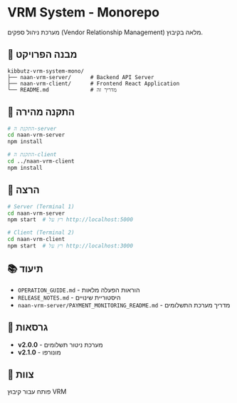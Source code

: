 # VRM System - Monorepo

מערכת ניהול ספקים (Vendor Relationship Management) מלאה בקיבוץ.

## 📁 מבנה הפרויקט

```
kibbutz-vrm-system-mono/
├── naan-vrm-server/      # Backend API Server
├── naan-vrm-client/      # Frontend React Application
└── README.md             # מדריך זה
```

## 🚀 התקנה מהירה

```bash
# התקנת ה-server
cd naan-vrm-server
npm install

# התקנת ה-client
cd ../naan-vrm-client
npm install
```

## 🏃 הרצה

```bash
# Server (Terminal 1)
cd naan-vrm-server
npm start  # רץ על http://localhost:5000

# Client (Terminal 2)
cd naan-vrm-client
npm start  # רץ על http://localhost:3000
```

## 📚 תיעוד

- `OPERATION_GUIDE.md` - הוראות הפעלה מלאות
- `RELEASE_NOTES.md` - היסטוריית שינויים
- `naan-vrm-server/PAYMENT_MONITORING_README.md` - מדריך מערכת התשלומים

## 🎯 גרסאות

- **v2.0.0** - מערכת ניטור תשלומים
- **v2.1.0** - מונורפו

## 👥 צוות

פותח עבור קיבוץ VRM

